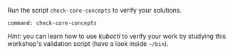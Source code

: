 
Run the script `check-core-concepts` to verify your solutions.

```terminal:execute
command: check-core-concepts
```

_Hint_: you can learn how to use _kubectl_ to verify your work by studying this workshop's validation script (have a look inside `~/bin`).
